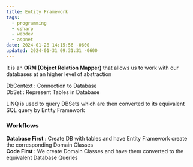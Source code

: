 ```yaml
---
title: Entity Framework
tags:
  - programming
  - csharp
  - webdev
  - aspnet
date: 2024-01-28 14:15:56 -0600
updated: 2024-01-31 09:31:31 -0600
---
```


It is an **ORM (Object Relation Mapper)** that allows us to work with our databases at an higher level of abstraction

DbContext : Connection to Database  
DbSet : Represent Tables in Database

LINQ is used to query DBSets which are then converted to its equivalent SQL query by Entity Framework

### Workflows

**Database First** : Create DB with tables and have Entity Framework create the corresponding Domain Classes  
**Code First** : We create Domain Classes and have them converted to the equivalent Database Queries
